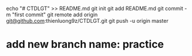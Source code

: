 echo "# CTDLGT" >> README.md
git init
git add README.md
git commit -m "first commit"
git remote add origin git@github.com:thienluong9z/CTDLGT.git
git push -u origin master

# add new branch name: practice